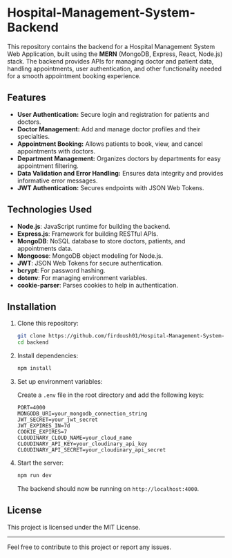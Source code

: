 # Hospital-Management-System-Backend

This repository contains the backend for a Hospital Management System Web Application, built using the **MERN** (MongoDB, Express, React, Node.js) stack. The backend provides APIs for managing doctor and patient data, handling appointments, user authentication, and other functionality needed for a smooth appointment booking experience.

## Features

- **User Authentication:** Secure login and registration for patients and doctors.
- **Doctor Management:** Add and manage doctor profiles and their specialties.
- **Appointment Booking:** Allows patients to book, view, and cancel appointments with doctors.
- **Department Management:** Organizes doctors by departments for easy appointment filtering.
- **Data Validation and Error Handling:** Ensures data integrity and provides informative error messages.
- **JWT Authentication:** Secures endpoints with JSON Web Tokens.

## Technologies Used

- **Node.js**: JavaScript runtime for building the backend.
- **Express.js**: Framework for building RESTful APIs.
- **MongoDB**: NoSQL database to store doctors, patients, and appointments data.
- **Mongoose**: MongoDB object modeling for Node.js.
- **JWT**: JSON Web Tokens for secure authentication.
- **bcrypt**: For password hashing.
- **dotenv**: For managing environment variables.
- **cookie-parser**: Parses cookies to help in authentication.

## Installation

1. Clone this repository:

   ```bash
   git clone https://github.com/firdoush01/Hospital-Management-System-Backend.git
   cd backend
   ```

2. Install dependencies:

   ```bash
   npm install
   ```

3. Set up environment variables:

   Create a `.env` file in the root directory and add the following keys:

   ```plaintext
   PORT=4000
   MONGODB_URI=your_mongodb_connection_string
   JWT_SECRET=your_jwt_secret
   JWT_EXPIRES_IN=7d
   COOKIE_EXPIRES=7
   CLOUDINARY_CLOUD_NAME=your_cloud_name
   CLOUDINARY_API_KEY=your_cloudinary_api_key
   CLOUDINARY_API_SECRET=your_cloudinary_api_secret
   ```

4. Start the server:

   ```bash
   npm run dev
   ```

   The backend should now be running on `http://localhost:4000`.


## License

This project is licensed under the MIT License.

---

Feel free to contribute to this project or report any issues.
